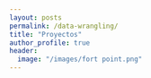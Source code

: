```yaml
---
layout: posts
permalink: /data-wrangling/
title: "Proyectos"
author_profile: true
header:
  image: "/images/fort point.png"
---
```




